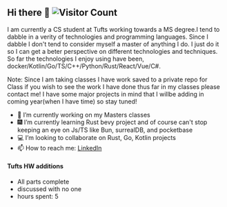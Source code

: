 ## Hi there 👋  ![Visitor Count](https://profile-counter.glitch.me/trav-xeno/count.svg)

 I am currently a CS student at Tufts working towards a MS degree.I tend to dabble in a verity of technologies and programming languages. Since I dabble I don't tend to consider myself a master of anything I do. I just do it so I can get a beter perspective on different technologies and techniques. So far the technologies I enjoy using have been, docker/Kotlin/Go/TS/C++/Python/Rust/React/Vue/C#.    


Note: Since I am taking classes I have work saved to a private repo for Class if you wish to see the work I have done thus far in my classes please contact me! I have some major projects in mind that I willbe adding in coming year(when I have time) so stay tuned!     


* 🔭 I’m currently working on my Masters classes
* 🎆 I’m currently learning Rust bevy project and of course can't stop keeping an eye on Js/TS like Bun, surrealDB, and pocketbase
* 💻 I’m looking to collaborate on Rust, Go, Kotlin projects 
* 📫 How to reach me: <a href="https://www.linkedin.com/in/travis-nevins/">LinkedIn</a> 

#### Tufts HW additions
  * All parts complete
  * discussed with no one
  * hours spent: 5

